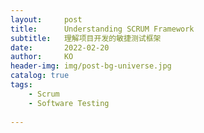 ```yaml
---
layout:     post
title:      Understanding SCRUM Framework
subtitle:   理解项目开发的敏捷测试框架
date:       2022-02-20
author:     KO
header-img: img/post-bg-universe.jpg
catalog: true
tags:
    - Scrum
    - Software Testing
    
---
```


